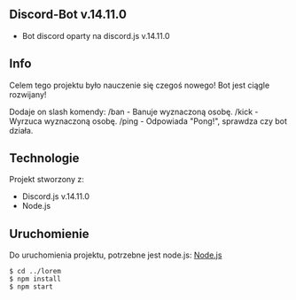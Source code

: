 ## Discord-Bot v.14.11.0
* Bot discord oparty na discord.js v.14.11.0

## Info
Celem tego projektu było nauczenie się czegoś nowego!
Bot jest ciągle rozwijany!

Dodaje on slash komendy:
/ban - Banuje wyznaczoną osobę.
/kick - Wyrzuca wyznaczoną osobę.
/ping - Odpowiada "Pong!", sprawdza czy bot działa.
	
## Technologie
Projekt stworzony z:
* Discord.js v.14.11.0
* Node.js
	
## Uruchomienie
Do uruchomienia projektu, potrzebne jest node.js:
[Node.js](https://nodejs.org/en)

```
$ cd ../lorem
$ npm install
$ npm start
```
